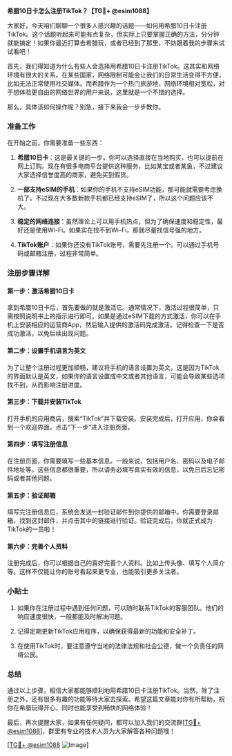 **希腊10日卡怎么注册TikTok？【TG💪+ @esim1088】**

大家好，今天咱们聊聊一个很多人感兴趣的话题——如何用希腊10日卡注册TikTok。这个话题听起来可能有点复杂，但实际上只要掌握正确的方法，分分钟就能搞定！如果你最近打算去希腊玩，或者已经到了那里，不妨跟着我的步骤来试试看吧！

首先，我们得知道为什么有些人会选择用希腊10日卡注册TikTok。这其实和网络环境有很大的关系。在某些国家，网络限制可能会让我们的日常生活变得不方便，比如无法正常使用社交媒体。而希腊作为一个热门旅游地，网络环境相对宽松，对于想体验更自由的网络世界的用户来说，这里就是一个不错的选择。

那么，具体该如何操作呢？别急，接下来我会一步步教你。

### 准备工作

在开始之前，你需要准备一些东西：

1. **希腊10日卡**：这是最关键的一步。你可以选择直接在当地购买，也可以提前在网上订购。现在有很多电商平台提供这种服务，比如某宝或者某鱼，不过建议大家选择信誉度高的商家，避免买到假货。
   
2. **一部支持eSIM的手机**：如果你的手机不支持eSIM功能，那可能就需要考虑换机了。不过现在大多数新款手机都已经支持eSIM了，所以这个问题应该不大。

3. **稳定的网络连接**：虽然理论上可以用手机热点，但为了确保速度和稳定性，最好还是使用Wi-Fi。如果实在找不到Wi-Fi，那就尽量找信号强的地方。

4. **TikTok账户**：如果你还没有TikTok账号，需要先注册一个。可以通过手机号码或邮箱注册，过程非常简单。

### 注册步骤详解

#### 第一步：激活希腊10日卡

拿到希腊10日卡后，首先要做的就是激活它。通常情况下，激活过程很简单，只需按照说明书上的指示进行即可。如果是通过eSIM下载的方式激活，你可以在手机上安装相应的运营商App，然后输入提供的激活码完成激活。记得检查一下是否成功激活，以免后续出现问题。

#### 第二步：设置手机语言为英文

为了让整个注册过程更加顺畅，建议将手机的语言设置为英文。这是因为TikTok的界面默认是英文，如果你的语言设置成中文或者其他语言，可能会导致某些选项找不到，从而影响注册进度。

#### 第三步：下载并安装TikTok

打开手机的应用商店，搜索“TikTok”并下载安装。安装完成后，打开应用，你会看到一个欢迎界面。点击“下一步”进入注册页面。

#### 第四步：填写注册信息

在注册页面，你需要填写一些基本信息。一般来说，包括用户名、密码以及电子邮件地址等。这些信息都很重要，所以请务必填写真实有效的信息，以免日后忘记密码或者其他问题。

#### 第五步：验证邮箱

填写完注册信息后，系统会发送一封验证邮件到你提供的邮箱中。你需要登录邮箱，找到这封邮件，并点击其中的链接进行验证。验证完成后，你就正式成为TikTok的一员啦！

#### 第六步：完善个人资料

注册完成后，你可以根据自己的喜好完善个人资料。比如上传头像、填写个人简介等。这样不仅能让你的账号看起来更专业，也能吸引更多关注者。

### 小贴士

1. 如果你在注册过程中遇到任何问题，可以随时联系TikTok的客服团队。他们的响应速度很快，一般都能及时解决问题。

2. 记得定期更新TikTok应用程序，以确保获得最新的功能和安全补丁。

3. 在使用TikTok时，要注意遵守当地的法律法规和社会公德，做一个负责任的网络公民。

### 总结

通过以上步骤，相信大家都能够顺利地用希腊10日卡注册TikTok。当然，除了注册之外，还有很多有趣的功能等待大家去探索。希望这篇文章能对你有所帮助，祝你在希腊玩得开心，同时也能享受到畅快的网络体验！

最后，再次提醒大家，如果有任何疑问，都可以加入我们的交流群[[TG💪+ @esim1088](https://t.me/s/esim1088)]，群里有专业的技术人员为大家解答各种问题哦！

[[TG💪+ @esim1088](https://t.me/s/esim1088) ![Image](https://i.postimg.cc/4NQfJmqS/Snipaste-2025-05-13-00-14-12.png)]